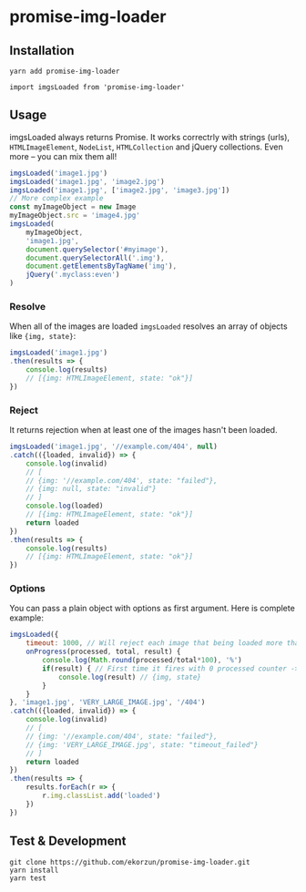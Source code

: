 # promise-img-loader
## Installation
```
yarn add promise-img-loader
```
```
import imgsLoaded from 'promise-img-loader'
```

## Usage
imgsLoaded always returns Promise. It works correctrly with strings (urls), `HTMLImageElement`, `NodeList`, `HTMLCollection` and jQuery collections. Even more – you can mix them all!
```js
imgsLoaded('image1.jpg')
imgsLoaded('image1.jpg', 'image2.jpg')
imgsLoaded('image1.jpg', ['image2.jpg', 'image3.jpg'])
// More complex example
const myImageObject = new Image
myImageObject.src = 'image4.jpg'
imgsLoaded(
    myImageObject,
    'image1.jpg',
    document.querySelector('#myimage'),
    document.querySelectorAll('.img'),
    document.getElementsByTagName('img'),
    jQuery('.myclass:even')
)
```
### Resolve
When all of the images are loaded `imgsLoaded` resolves an array of objects like `{img, state}`:
```js
imgsLoaded('image1.jpg')
.then(results => {
    console.log(results)
    // [{img: HTMLImageElement, state: "ok"}]
})
```
### Reject
It returns rejection when at least one of the images hasn't been loaded.
```js
imgsLoaded('image1.jpg', '//example.com/404', null)
.catch(({loaded, invalid}) => {
    console.log(invalid)
    // [
    // {img: '//example.com/404', state: "failed"},
    // {img: null, state: "invalid"}
    // ]
    console.log(loaded) 
    // [{img: HTMLImageElement, state: "ok"}]
    return loaded
})
.then(results => {
    console.log(results)
    // [{img: HTMLImageElement, state: "ok"}]
})
```

### Options
You can pass a plain object with options as first argument. Here is complete example:
```js
imgsLoaded({
    timeout: 1000, // Will reject each image that being loaded more than 1000ms
    onProgress(processed, total, result) {
        console.log(Math.round(processed/total*100), '%')
        if(result) { // First time it fires with 0 processed counter -> no result
            console.log(result) // {img, state}
        }
    }
}, 'image1.jpg', 'VERY_LARGE_IMAGE.jpg', '/404')
.catch(({loaded, invalid}) => {
    console.log(invalid)
    // [
    // {img: '//example.com/404', state: "failed"},
    // {img: 'VERY_LARGE_IMAGE.jpg', state: "timeout_failed"}
    // ]
    return loaded
})
.then(results => {
    results.forEach(r => {
        r.img.classList.add('loaded')
    })
})
```

## Test & Development
```
git clone https://github.com/ekorzun/promise-img-loader.git
yarn install
yarn test
```




